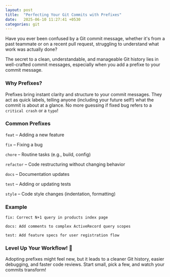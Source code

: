 ```yaml
---
layout: post
title:  "Perfecting Your Git Commits with Prefixes"
date:   2025-06-10 11:27:41 +0530
categories: git
---
```

Have you ever been confused by a Git commit message, whether it's from a past teammate or on a recent pull request, struggling to understand what work was actually done?

The secret to a clean, understandable, and manageable Git history lies in well-crafted commit messages, especially when you add a  prefixe to your commit message.

### Why Prefixes?
Prefixes bring instant clarity and structure to your commit messages. They act as quick labels, telling anyone (including your future self!) what the commit is about at a glance. No more guessing if fixed bug refers to a `critical crash` or a `typo`!

### Common Prefixes
`feat` – Adding a new feature

`fix` – Fixing a bug

`chore` – Routine tasks (e.g., build, config)

`refactor` – Code restructuring without changing behavior

`docs` – Documentation updates

`test` – Adding or updating tests

`style` – Code style changes (indentation, formatting)

### Example
`fix: Correct N+1 query in products index page`

`docs: Add comments to complex ActiveRecord query scopes`

`test: Add feature specs for user registration flow`

### Level Up Your Workflow! 🚀
Adopting prefixes might feel new, but it leads to a cleaner Git history, easier debugging, and faster code reviews. Start small, pick a few, and watch your commits transform!
